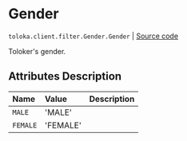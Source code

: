 # Gender
`toloka.client.filter.Gender.Gender` | [Source code](https://github.com/Toloka/toloka-kit/blob/v1.2.0/src/client/filter.py#L257)

Toloker's gender.

## Attributes Description

| Name | Value | Description |
| :------| :-----------| :----------| 
`MALE`|'MALE'|
`FEMALE`|'FEMALE'|
